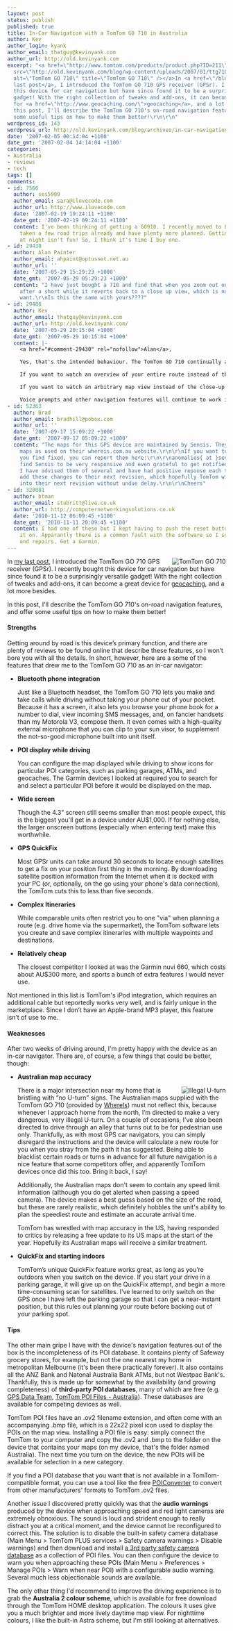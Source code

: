 ```yaml
---
layout: post
status: publish
published: true
title: In-Car Navigation with a TomTom GO 710 in Australia
author: Kev
author_login: kyank
author_email: thatguy@kevinyank.com
author_url: http://old.kevinyank.com
excerpt: "<a href=\"http://www.tomtom.com/products/product.php?ID=211\"><img id=\"image140\"
  src=\"http://old.kevinyank.com/blog/wp-content/uploads/2007/01/ttg710.jpg\" align=\"right\"
  alt=\"TomTom GO 710\" title=\"TomTom GO 710\" /></a>In <a href=\"/blog/archives/navigation-geocaching-and-more-with-a-tomtom-go-710/\">my
  last post</a>, I introduced the TomTom GO 710 GPS receiver (GPSr). I recently bought
  this device for car navigation but have since found it to be a surprisingly versatile
  gadget! With the right collection of tweaks and add-ons, it can become a great device
  for <a href=\"http://www.geocaching.com/\">geocaching</a>, and a lot more besides.\r\n\r\nIn
  this post, I'll describe the TomTom GO 710's on-road navigation features, and offer
  some useful tips on how to make them better!\r\n\r\n"
wordpress_id: 143
wordpress_url: http://old.kevinyank.com/blog/archives/in-car-navigation-with-a-tomtom-go-710-in-australia/
date: '2007-02-05 00:14:04 +1100'
date_gmt: '2007-02-04 14:14:04 +1100'
categories:
- Australia
- reviews
- tech
tags: []
comments:
- id: 7566
  author: ses5909
  author_email: sara@ilovecode.com
  author_url: http://www.ilovecode.com
  date: '2007-02-19 19:24:11 +1100'
  date_gmt: '2007-02-19 09:24:11 +1100'
  content: I've been thinking of getting a GO910. I recently moved to Europe and have
    taken a few road trips already and have plenty more planned. Getting lost in prague
    at night isn't fun! So, I think it's time I buy one.
- id: 29430
  author: Alan Painter
  author_email: ahpaint@optusnet.net.au
  author_url: ''
  date: '2007-05-29 15:29:23 +1000'
  date_gmt: '2007-05-29 05:29:23 +1000'
  content: "I have just bought a 710 and find that when you zoom out on the viewer
    after a short while it reverts back to a close up view, which is not aht you always
    want.\r\nIs this the same with yours????"
- id: 29486
  author: Kev
  author_email: thatguy@kevinyank.com
  author_url: http://old.kevinyank.com/
  date: '2007-05-29 20:15:04 +1000'
  date_gmt: '2007-05-29 10:15:04 +1000'
  content: |-
    <a href="#comment-29430" rel="nofollow">Alan</a>,

    Yes, that's the intended behaviour. The TomTom GO 710 continually adjusts the zoom factor of the main navigation viewâ€”closer in when you're near your next turn, farther out when it's a long way awayâ€”and any manual changes you make only stay in effect for a few seconds.

    If you want to watch an overview of your entire route instead of the close-up view of your current position, you can tap the trip information area on the main screen to see the route overview screen instead.

    If you want to watch an arbitrary map view instead of the close-up view of your current position, you can go into the device's menu and choose Browse Map and adjust the view as desired.

    Voice prompts and other navigation features will continue to work in whichever view you select.
- id: 52363
  author: Brad
  author_email: bradhill@pobox.com
  author_url: ''
  date: '2007-09-17 15:09:22 +1000'
  date_gmt: '2007-09-17 05:09:22 +1000'
  content: "The maps for this GPS device are maintained by Sensis. They are the same
    maps as used on their whereis.com.au website.\r\n\r\nIf you want to see any mistakes
    you find fixed, you can report them here:\r\n\r\nanomalies{ at }sensis.com.au\r\n\r\nI
    find Sensis to be very responsive and even grateful to get notified of errors.
    I have advised them of several and have had positive reponse each time. They then
    add these changes to their next revision, which hopefully TomTom will then put
    into their next revision without undue delay.\r\n\r\nCheers"
- id: 328081
  author: btman
  author_email: stubritt@live.co.uk
  author_url: http://computernetworkingsolutions.co.uk
  date: '2010-11-12 06:09:45 +1100'
  date_gmt: '2010-11-11 20:09:45 +1100'
  content: I had one of these but I kept having to push the reset button before switching
    it on. Apparantly there is a common fault with the software so I sold it for spares
    and repairs. Get a Garmin.
---
```

<p><a href="http://www.tomtom.com/products/product.php?ID=211"><img id="image140" src="http://old.kevinyank.com/blog/wp-content/uploads/2007/01/ttg710.jpg" align="right" alt="TomTom GO 710" title="TomTom GO 710" /></a>In <a href="/blog/archives/navigation-geocaching-and-more-with-a-tomtom-go-710/">my last post</a>, I introduced the TomTom GO 710 GPS receiver (GPSr). I recently bought this device for car navigation but have since found it to be a surprisingly versatile gadget! With the right collection of tweaks and add-ons, it can become a great device for <a href="http://www.geocaching.com/">geocaching</a>, and a lot more besides.</p>
<p>In this post, I'll describe the TomTom GO 710's on-road navigation features, and offer some useful tips on how to make them better!</p>
<p><a id="more"></a><a id="more-143"></a></p>
<h4>Strengths</h4>
<p>Getting around by road is this device’s primary function, and there are plenty of reviews to be found online that describe these features, so I won’t bore you with all the details. In short, however, here are a some of the features that drew me to the TomTom GO 710 as an in-car navigator:</p>
<ul>
<li><strong>Bluetooth phone integration</strong>
<p>Just like a Bluetooth headset, the TomTom GO 710 lets you make and take calls while driving without taking your phone out of your pocket. Because it has a screen, it also lets you browse your phone book for a number to dial, view incoming SMS messages, and, on fancier handsets than my Motorola V3, compose them. It even comes with a high-quality external microphone that you can clip to your sun visor, to supplement the not-so-good microphone built into unit itself.</p>
</li>
<li><strong>POI display while driving</strong>
<p>You can configure the map displayed while driving to show icons for particular POI categories, such as parking garages, ATMs, and geocaches. The Garmin devices I looked at required you to search for and select a particular POI before it would be displayed on the map.</p>
</li>
<li><strong>Wide screen</strong>
<p>Though the 4.3" screen still seems smaller than most people expect, this is the biggest you'll get in a device under AU$1,000. If for nothing else, the larger onscreen buttons (especially when entering text) make this worthwhile.</p>
</li>
<li><strong>GPS QuickFix</strong>
<p>Most GPSr units can take around 30 seconds to locate enough satellites to get a fix on your position first thing in the morning. By downloading satellite position information from the Internet when it is docked with your PC (or, optionally, on the go using your phone's data connection), the TomTom cuts this to less than five seconds.</p>
</li>
<li><strong>Complex Itineraries</strong>
<p>While comparable units often restrict you to one "via" when planning a route (e.g. drive home via the supermarket), the TomTom software lets you create and save complex itineraries with multiple waypoints and destinations.</p>
</li>
<li><strong>Relatively cheap</strong>
<p>The closest competitor I looked at was the Garmin nuvi 660, which costs about AU$300 more, and sports a bunch of extra features I would never use.</p>
</li>
</ul>
<p>Not mentioned in this list is TomTom's iPod integration, which requires an additional cable but reportedly works very well, and is fairly unique in the marketplace. Since I don’t have an Apple-brand MP3 player, this feature isn’t of use to me.</p>
<h4>Weaknesses</h4>
<p>After two weeks of driving around, I'm pretty happy with the device as an in-car navigator. There are, of course, a few things that could be better, though:</p>
<ul>
<li><strong>Australian map accuracy</strong>
<p><img id="image144" src="http://old.kevinyank.com/blog/wp-content/uploads/2007/02/uturn.png" alt="Illegal U-turn" align="right" />There is a major intersection near my home that is bristling with “no U-turn” signs. The Australian maps supplied with the TomTom GO 710 (provided by <a href="http://poweredby.whereis.com/In-car-GPS-Navigation.html">WhereIs</a>) must not reflect this, because whenever I approach home from the north, I’m directed to make a very dangerous, very illegal U-turn. On a couple of occasions, I’ve also been directed to drive through an alley that turns out to be for pedestrian use only. Thankfully, as with most GPS car navigators, you can simply disregard the instructions and the device will calculate a new route for you when you stray from the path it has suggested. Being able to blacklist certain roads or turns in advance for all future navigation is a nice feature that some competitors offer, and apparently TomTom devices once did this too. Bring it back, I say!</p>
<p>Additionally, the Australian maps don't seem to contain any speed limit information (although you do get alerted when passing a speed camera). The device makes a best guess based on the size of the road, but these are rarely realistic, which definitely hobbles the unit's ability to plan the speediest route and estimate an accurate arrival time.</p>
<p>TomTom has wrestled with map accuracy in the US, having responded to critics by releasing a free update to its US maps at the start of the year. Hopefully its Australian maps will receive a similar treatment.</p>
</li>
<li><strong>QuickFix and starting indoors</strong>
<p>TomTom’s unique QuickFix feature works great, as long as you’re outdoors when you switch on the device. If you start your drive in a parking garage, it will give up on the QuickFix attempt, and begin a more time-consuming scan for satellites. I've learned to only switch on the GPS once I have left the parking garage so that I can get a near-instant position, but this rules out planning your route before backing out of your parking spot.</p>
</li>
</ul>
<h4>Tips</h4>
<p>The other main gripe I have with the device's navigation features out of the box is the incompleteness of its POI database. It contains plenty of Safeway grocery stores, for example, but not the one nearest my home in metropolitan Melbourne (it's been there practically forever). It also contains all the ANZ Bank and Natonal Australia Bank ATMs, but not Westpac Bank's. Thankfully, this is made up for somewhat by the availability (and growing completeness) of <strong>third-party POI databases</strong>, many of which are free (e.g. <a href="http://www.gps-data-team.com/">GPS Data Team</a>, <a href="http://members.iinet.com.au/~cbbbdl/">TomTom POI Files - Australia</a>). These databases are available for competing devices as well.</p>
<p>TomTom POI files have an .ov2 filename extension, and often come with an accompanying .bmp file, which is a 22x22 pixel icon used to display the POIs on the map view. Installing a POI file is easy: simply connect the TomTom to your computer and copy the .ov2 and .bmp to the folder on the device that contains your maps (on my device, that's the folder named Australia). The next time you turn on the device, the new POIs will be available for selection in a new category.</p>
<p>If you find a POI database that you want that is not available in a TomTom-compatible format, you can use a tool like the free <a href="http://rjdavies.users.btopenworld.com/html/poiconverter.html">POIConverter</a> to convert from other manufacturers' formats to TomTom .ov2 files.</p>
<p>Another issue I discovered pretty quickly was that the <strong>audio warnings</strong> produced by the device when approaching speed and red light cameras are extremely obnoxious. The sound is loud and strident enough to really distract you at a critical moment, and the device cannot be reconfigured to correct this. The solution is to disable the built-in safety camera database (Main Menu > TomTom PLUS services > Safety camera warnings > Disable warnings) and then download and install <a href="http://members.iinet.com.au/~cbbbdl/mixo.htm">a 3rd party safety camera database</a> as a collection of POI files. You can then configure the device to warn you when approaching these POIs (Main Menu > Preferences > Manage POIs > Warn when near POI) with a configurable audio warning. Several much less objectionable sounds are available.</p>
<p>The only other thing I'd recommend to improve the driving experience is to grab the <strong>Australia 2 colour scheme</strong>, which is available for free download through the TomTom HOME desktop application. The colours it uses give you a much brighter and more lively daytime map view. For nighttime colours, I like the built-in Astra scheme, but I'm still looking at alternatives.</p>
